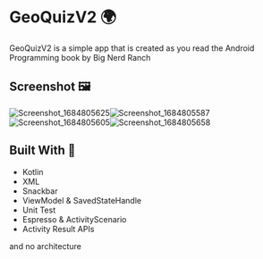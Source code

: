 # GeoQuizV2 🌍

GeoQuizV2 is a simple app that is created as you read the Android Programming book by Big Nerd Ranch

## Screenshot 🖼

![Screenshot_1684805625](https://github.com/nelson-xilv/GeoQuizV2/assets/79927746/187d57fc-3d57-49a7-8133-b7ffa0bef776)![Screenshot_1684805587](https://github.com/nelson-xilv/GeoQuizV2/assets/79927746/4de67950-248b-4360-b647-08697f987f42)![Screenshot_1684805605](https://github.com/nelson-xilv/GeoQuizV2/assets/79927746/55ac8c98-6ca0-4c34-9d9b-0b899aa067e0)![Screenshot_1684805658](https://github.com/nelson-xilv/GeoQuizV2/assets/79927746/6b165a2d-cae0-4d88-81ef-2055c1de1c9a)

## Built With 🔨

- Kotlin
- XML
- Snackbar
- ViewModel & SavedStateHandle
- Unit Test
- Espresso & ActivityScenario
- Activity Result APIs

and no architecture
